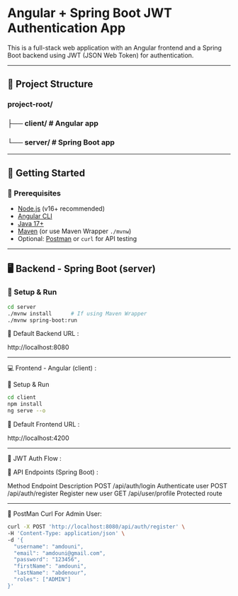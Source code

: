 # Angular + Spring Boot JWT Authentication App

This is a full-stack web application with an Angular frontend and a Spring Boot backend using JWT (JSON Web Token) for authentication.

---

## 📁 Project Structure

### project-root/
### ├── client/ # Angular app
### └── server/ # Spring Boot app

---

## 🚀 Getting Started

### 🔧 Prerequisites

- [Node.js](https://nodejs.org/) (v16+ recommended)
- [Angular CLI](https://angular.io/cli)
- [Java 17+](https://adoptopenjdk.net/)
- [Maven](https://maven.apache.org/) (or use Maven Wrapper `./mvnw`)
- Optional: [Postman](https://www.postman.com/) or `curl` for API testing

---

## 🖥️ Backend - Spring Boot (server)

### 🔹 Setup & Run

```bash
cd server
./mvnw install      # If using Maven Wrapper
./mvnw spring-boot:run
```

🔹 Default Backend URL :

http://localhost:8080


---


💻 Frontend - Angular (client) :

🔹 Setup & Run
```bash
cd client
npm install
ng serve --o
```


🔹 Default Frontend URL :

http://localhost:4200


---


🔐 JWT Auth Flow :

🔹 API Endpoints (Spring Boot) :

Method	    Endpoint	        Description
POST	/api/auth/login	     Authenticate user
POST	/api/auth/register	 Register new user
GET	    /api/user/profile	 Protected route


---


🔹 PostMan Curl For Admin User:
```bash
curl -X POST 'http://localhost:8080/api/auth/register' \
-H 'Content-Type: application/json' \
-d '{
  "username": "amdouni",
  "email": "amdouni@gmail.com",
  "password": "123456",
  "firstName": "amdouni",
  "lastName": "abdenour",
  "roles": ["ADMIN"]
}'
```